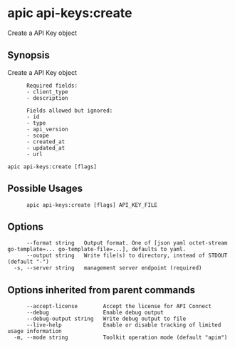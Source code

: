 # apic api-keys:create

Create a API Key object

## Synopsis

Create a API Key object
          
          Required fields:
          - client_type
          - description
          
          Fields allowed but ignored:
          - id
          - type
          - api_version
          - scope
          - created_at
          - updated_at
          - url

```
apic api-keys:create [flags]
```

## Possible Usages

```
      apic api-keys:create [flags] API_KEY_FILE
```

## Options

```
      --format string   Output format. One of [json yaml octet-stream go-template=... go-template-file=...], defaults to yaml.
      --output string   Write file(s) to directory, instead of STDOUT (default "-")
  -s, --server string   management server endpoint (required)
```

## Options inherited from parent commands

```
      --accept-license        Accept the license for API Connect
      --debug                 Enable debug output
      --debug-output string   Write debug output to file
      --live-help             Enable or disable tracking of limited usage information
  -m, --mode string           Toolkit operation mode (default "apim")
```
